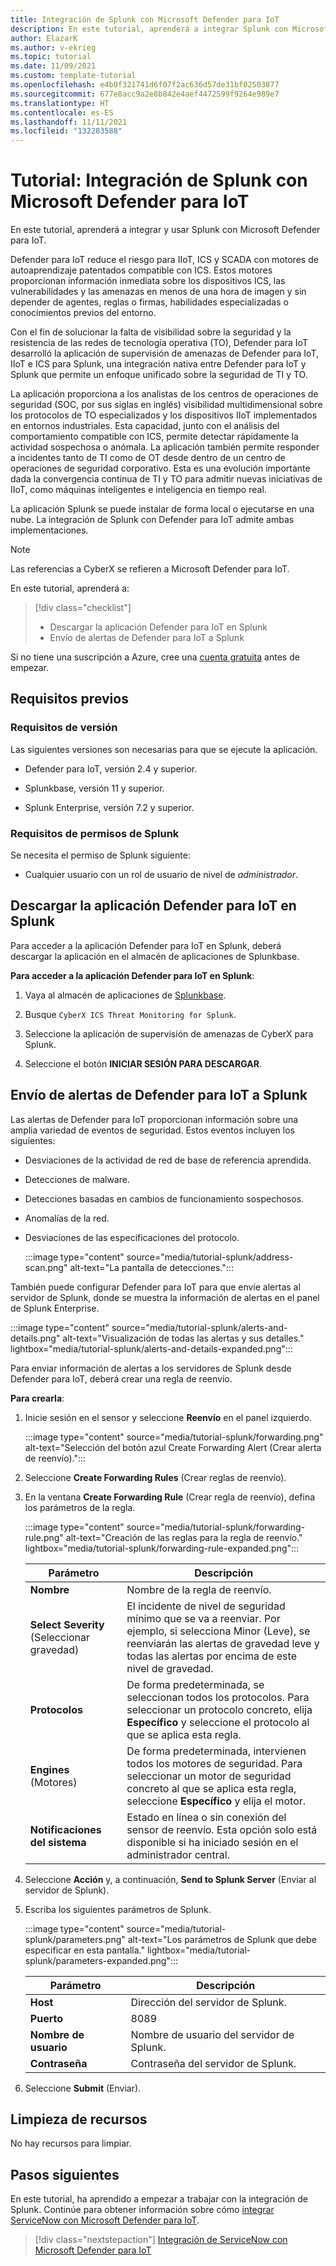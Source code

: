 ```yaml
---
title: Integración de Splunk con Microsoft Defender para IoT
description: En este tutorial, aprenderá a integrar Splunk con Microsoft Defender para IoT.
author: ElazarK
ms.author: v-ekrieg
ms.topic: tutorial
ms.date: 11/09/2021
ms.custom: template-tutorial
ms.openlocfilehash: e4b0f321741d6f07f2ac636d57de31bf02503877
ms.sourcegitcommit: 677e8acc9a2e8b842e4aef4472599f9264e989e7
ms.translationtype: HT
ms.contentlocale: es-ES
ms.lasthandoff: 11/11/2021
ms.locfileid: "132283588"
---
```

# <a name="tutorial-integrate-splunk-with-microsoft-defender-for-iot"></a>Tutorial: Integración de Splunk con Microsoft Defender para IoT

En este tutorial, aprenderá a integrar y usar Splunk con Microsoft Defender para IoT.

Defender para IoT reduce el riesgo para IIoT, ICS y SCADA con motores de autoaprendizaje patentados compatible con ICS. Estos motores proporcionan información inmediata sobre los dispositivos ICS, las vulnerabilidades y las amenazas en menos de una hora de imagen y sin depender de agentes, reglas o firmas, habilidades especializadas o conocimientos previos del entorno.

Con el fin de solucionar la falta de visibilidad sobre la seguridad y la resistencia de las redes de tecnología operativa (TO), Defender para IoT desarrolló la aplicación de supervisión de amenazas de Defender para IoT, IIoT e ICS para Splunk, una integración nativa entre Defender para IoT y Splunk que permite un enfoque unificado sobre la seguridad de TI y TO.

La aplicación proporciona a los analistas de los centros de operaciones de seguridad (SOC, por sus siglas en inglés) visibilidad multidimensional sobre los protocolos de TO especializados y los dispositivos IIoT implementados en entornos industriales. Esta capacidad, junto con el análisis del comportamiento compatible con ICS, permite detectar rápidamente la actividad sospechosa o anómala. La aplicación también permite responder a incidentes tanto de TI como de OT desde dentro de un centro de operaciones de seguridad corporativo. Esta es una evolución importante dada la convergencia continua de TI y TO para admitir nuevas iniciativas de IIoT, como máquinas inteligentes e inteligencia en tiempo real.

La aplicación Splunk se puede instalar de forma local o ejecutarse en una nube. La integración de Splunk con Defender para IoT admite ambas implementaciones.

> [!Note]
> Las referencias a CyberX se refieren a Microsoft Defender para IoT.

En este tutorial, aprenderá a:

> [!div class="checklist"]
> * Descargar la aplicación Defender para IoT en Splunk
> * Envío de alertas de Defender para IoT a Splunk

Si no tiene una suscripción a Azure, cree una [cuenta gratuita](https://azure.microsoft.com/free/?WT.mc_id=A261C142F) antes de empezar.

## <a name="prerequisites"></a>Requisitos previos

### <a name="version-requirements"></a>Requisitos de versión

Las siguientes versiones son necesarias para que se ejecute la aplicación.

- Defender para IoT, versión 2.4 y superior.

- Splunkbase, versión 11 y superior.

- Splunk Enterprise, versión 7.2 y superior.

### <a name="splunk-permission-requirements"></a>Requisitos de permisos de Splunk

Se necesita el permiso de Splunk siguiente:

- Cualquier usuario con un rol de usuario de nivel de *administrador*.

## <a name="download-the-defender-for-iot-application-in-splunk"></a>Descargar la aplicación Defender para IoT en Splunk

Para acceder a la aplicación Defender para IoT en Splunk, deberá descargar la aplicación en el almacén de aplicaciones de Splunkbase.

**Para acceder a la aplicación Defender para IoT en Splunk**:

1. Vaya al almacén de aplicaciones de [Splunkbase](https://splunkbase.splunk.com/).

1. Busque `CyberX ICS Threat Monitoring for Splunk`.

1. Seleccione la aplicación de supervisión de amenazas de CyberX para Splunk.

1. Seleccione el botón **INICIAR SESIÓN PARA DESCARGAR**.

## <a name="send-defender-for-iot-alerts-to-splunk"></a>Envío de alertas de Defender para IoT a Splunk

Las alertas de Defender para IoT proporcionan información sobre una amplia variedad de eventos de seguridad. Estos eventos incluyen los siguientes:

- Desviaciones de la actividad de red de base de referencia aprendida.

- Detecciones de malware.

- Detecciones basadas en cambios de funcionamiento sospechosos.

- Anomalías de la red.

- Desviaciones de las especificaciones del protocolo.

    :::image type="content" source="media/tutorial-splunk/address-scan.png" alt-text="La pantalla de detecciones.":::

También puede configurar Defender para IoT para que envíe alertas al servidor de Splunk, donde se muestra la información de alertas en el panel de Splunk Enterprise.

:::image type="content" source="media/tutorial-splunk/alerts-and-details.png" alt-text="Visualización de todas las alertas y sus detalles." lightbox="media/tutorial-splunk/alerts-and-details-expanded.png":::

Para enviar información de alertas a los servidores de Splunk desde Defender para IoT, deberá crear una regla de reenvío.

**Para crearla**:

1. Inicie sesión en el sensor y seleccione **Reenvío** en el panel izquierdo.

    :::image type="content" source="media/tutorial-splunk/forwarding.png" alt-text="Selección del botón azul Create Forwarding Alert (Crear alerta de reenvío).":::

1. Seleccione **Create Forwarding Rules** (Crear reglas de reenvío).

1. En la ventana **Create Forwarding Rule** (Crear regla de reenvío), defina los parámetros de la regla.

    :::image type="content" source="media/tutorial-splunk/forwarding-rule.png" alt-text="Creación de las reglas para la regla de reenvío." lightbox="media/tutorial-splunk/forwarding-rule-expanded.png":::

    | Parámetro | Descripción |
    |--|--|
    | **Nombre** | Nombre de la regla de reenvío. |
    | **Select Severity** (Seleccionar gravedad) | El incidente de nivel de seguridad mínimo que se va a reenviar. Por ejemplo, si selecciona Minor (Leve), se reenviarán las alertas de gravedad leve y todas las alertas por encima de este nivel de gravedad. |
    | **Protocolos** | De forma predeterminada, se seleccionan todos los protocolos. Para seleccionar un protocolo concreto, elija **Específico** y seleccione el protocolo al que se aplica esta regla. |
    | **Engines** (Motores) | De forma predeterminada, intervienen todos los motores de seguridad. Para seleccionar un motor de seguridad concreto al que se aplica esta regla, seleccione **Específico** y elija el motor. |
    | **Notificaciones del sistema** | Estado en línea o sin conexión del sensor de reenvío. Esta opción solo está disponible si ha iniciado sesión en el administrador central. |

1. Seleccione **Acción** y, a continuación, **Send to Splunk Server** (Enviar al servidor de Splunk).

1. Escriba los siguientes parámetros de Splunk.

    :::image type="content" source="media/tutorial-splunk/parameters.png" alt-text="Los parámetros de Splunk que debe especificar en esta pantalla." lightbox="media/tutorial-splunk/parameters-expanded.png":::

    | Parámetro | Descripción |
    |--|--|
    | **Host** | Dirección del servidor de Splunk. |
    | **Puerto** | 8089 |
    | **Nombre de usuario** | Nombre de usuario del servidor de Splunk. |
    | **Contraseña** | Contraseña del servidor de Splunk. |

1. Seleccione **Submit** (Enviar).

## <a name="clean-up-resources"></a>Limpieza de recursos

No hay recursos para limpiar.

## <a name="next-steps"></a>Pasos siguientes

En este tutorial, ha aprendido a empezar a trabajar con la integración de Splunk. Continúe para obtener información sobre cómo [integrar ServiceNow con Microsoft Defender para IoT](tutorial-servicenow.md).

> [!div class="nextstepaction"]
> [Integración de ServiceNow con Microsoft Defender para IoT](tutorial-servicenow.md)
